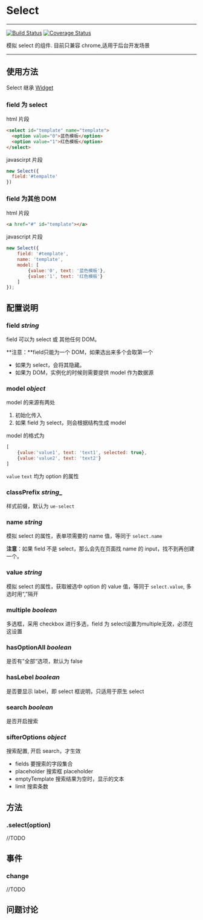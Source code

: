 # Select

---
[![Build Status](https://secure.travis-ci.org/pandorajs/select.png)](https://travis-ci.org/pandorajs/select) [![Coverage Status](https://coveralls.io/repos/pandorajs/select/badge.png)](https://coveralls.io/r/pandorajs/select)

模拟 select 的组件. 目前只兼容 chrome,适用于后台开发场景

---

## 使用方法

Select 继承 [Widget](https://github.com/pandorajs/widget)

### field 为 select

html 片段

```html
<select id="template" name="template">
  <option value="0">蓝色模板</option>
  <option value="1">红色模板</option>
</select>
```

javascirpt 片段

```javascript
new Select({
  field:'#tempalte'
})
```
### field 为其他 DOM

html 片段

```html
<a href="#" id="template"></a>
```

javascript 片段

```js
new Select({
    field: '#template',
    name: 'template',
    model: [
        {value:'0', text: '蓝色模板'},
        {value:'1', text: '红色模板'}
    ]
});
```
## 配置说明

### field *string*

field 可以为 select 或 其他任何 DOM。

**注意：**field只能为一个 DOM，如果选出来多个会取第一个

* 如果为 select，会将其隐藏。
* 如果为 DOM，实例化的时候则需要提供 model 作为数据源


### model *object*

model 的来源有两处

1. 初始化传入
2. 如果 field 为 select，则会根据结构生成 model

model 的格式为

```javascript
[
    {value:'value1', text: 'text1', selected: true},
    {value:'value2', text: 'text2'}
]
```

`value` `text` 均为 option 的属性


### classPrefix *string*_

样式前缀，默认为 `ue-select`

### name *string*

模拟 select 的属性，表单项需要的 name 值，等同于 `select.name`

**注意**：如果 field 不是 select，那么会先在页面找 name 的 input，找不到再创建一个。

### value *string*

模拟 select 的属性，获取被选中 option 的 value 值，等同于 `select.value`, 多选时用“,”隔开

### multiple *boolean*

多选框，采用 checkbox 进行多选，field 为 select设置为multiple无效，必须在这设置

### hasOptionAll *boolean*

是否有”全部“选项，默认为 false

### hasLebel *boolean*

是否要显示 label，即 select 框说明，只适用于原生 select 

### search *boolean*

是否开启搜索

### sifterOptions *object*

搜索配置, 开启 search，才生效

* fields 要搜索的字段集合
* placeholder 搜索框 placeholder
* emptyTemplate 搜索结果为空时，显示的文本
* limit 搜索条数

## 方法

### .select(option)

//TODO

## 事件

### change

//TODO

## 问题讨论

